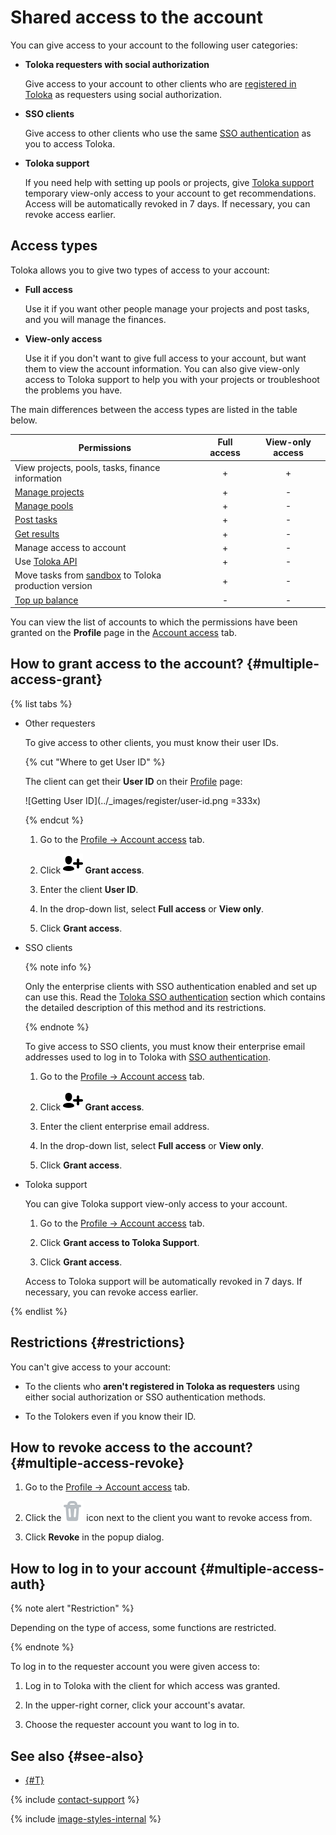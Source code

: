 # Shared access to the account

You can give access to your account to the following user categories:

- **Toloka requesters with social authorization**

    Give access to your account to other clients who are [registered in Toloka](access.md) as requesters using social authorization.

- **SSO clients**

    Give access to other clients who use the same [SSO authentication](../sso/authentication.md) as you to access Toloka.

- **Toloka support**

    If you need help with setting up pools or projects, give [Toloka support](../troubleshooting/support.md) temporary view-only access to your account to get recommendations. Access will be automatically revoked in 7 days. If necessary, you can revoke access earlier.

## Access types

Toloka allows you to give two types of access to your account:

- **Full access**

    Use it if you want other people manage your projects and post tasks, and you will manage the finances.

- **View-only access**

    Use it if you don't want to give full access to your account, but want them to view the account information. You can also give view-only access to Toloka support to help you with your projects or troubleshoot the problems you have.

The main differences between the access types are listed in the table below.

Permissions | Full access | View-only access
----------- | :---------: | :--------------:
View projects, pools, tasks, finance information | + | +
[Manage projects](project.md) | + | -
[Manage pools](pool.md) | + | -
[Post tasks](task_upload.md) | + | -
[Get results](result-of-eval.md) | + | -
Manage access to account | + | -
Use [Toloka API](https://toloka.ai/docs/api/api-reference/) | + | -
Move tasks from [sandbox](sandbox.md) to Toloka production version | + | -
[Top up balance](refill.md) | - | -

You can view the list of accounts to which the permissions have been granted on the **Profile** page in the [Account access](https://platform.toloka.ai/requester/profile/access) tab.

## How to grant access to the account? {#multiple-access-grant}

{% list tabs %}

- Other requesters

  To give access to other clients, you must know their user IDs.

  {% cut "Where to get User ID" %}

  The client can get their **User ID** on their [Profile](https://platform.toloka.ai/requester/profile) page:

  ![Getting User ID](../_images/register/user-id.png =333x)

  {% endcut %}

  1. Go to the [Profile → Account access](https://platform.toloka.ai/requester/profile/access) tab.

  1. Click **![Grant access](../_images/grant-access.svg) Grant access**.

  1. Enter the client **User ID**.

  1. In the drop-down list, select **Full access** or **View only**.

  1. Click **Grant access**.

- SSO clients

  {% note info %}

  Only the enterprise clients with SSO authentication enabled and set up can use this. Read the [Toloka SSO authentication](../sso/authentication.md) section which contains the detailed description of this method and its restrictions.

  {% endnote %}

  To give access to SSO clients, you must know their enterprise email addresses used to log in to Toloka with [SSO authentication](../sso/authentication.md).

  1. Go to the [Profile → Account access](https://platform.toloka.ai/requester/profile/access) tab.

  1. Click **![Grant access](../_images/grant-access.svg) Grant access**.

  1. Enter the client enterprise email address.

  1. In the drop-down list, select **Full access** or **View only**.

  1. Click **Grant access**.

- Toloka support

  You can give Toloka support view-only access to your account.

  1. Go to the [Profile → Account access](https://platform.toloka.ai/requester/profile/access) tab.

  1. Click **Grant access to Toloka Support**.

  1. Click **Grant access**.

  Access to Toloka support will be automatically revoked in 7 days. If necessary, you can revoke access earlier.

{% endlist %}

## Restrictions {#restrictions}

You can't give access to your account:

- To the clients who **aren't registered in Toloka as requesters** using either social authorization or SSO authentication methods.

- To the Tolokers even if you know their ID.

## How to revoke access to the account? {#multiple-access-revoke}

1. Go to the [Profile → Account access](https://platform.toloka.ai/requester/profile/access) tab.

1. Click the ![Revoke access](../_images/register/revoke-access.svg) icon next to the client you want to revoke access from.

1. Click **Revoke** in the popup dialog.

## How to log in to your account {#multiple-access-auth}

{% note alert "Restriction" %}

Depending on the type of access, some functions are restricted.

{% endnote %}

To log in to the requester account you were given access to:

1. Log in to Toloka with the client for which access was granted.

1. In the upper-right corner, click your account's avatar.

1. Choose the requester account you want to log in to.

## See also {#see-also}

- [{#T}](access.md)

{% include [contact-support](../_includes/contact-support.md) %}

{% include [image-styles-internal](../../../_includes/image-styles-internal.md) %}